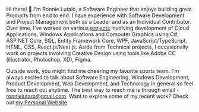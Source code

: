 Hi there! 👋 I'm Ronnie Lutalo, a Software Engineer that enjoys building great Products from end to end. I have experience with Software Development and Project Management both as a Leader and as an Individual Contributor. Over time, I've worked on various [projects](https://ronnielutalo.github.io/projects) involving development of Cloud Applications, Windows Applications and Computer Graphics using C#, ASP.NET Core, SQL, Entity Framework Core, WPF, JavaScript/TypeScript, HTML, CSS, React.js/Next.js. Aside from Technical projects, I occasionally work on projects involving Creative Design using tools like Adobe CC (illustrator, Photoshop, XD), Figma.

Outside work, you might find me cheering my favorite sports team. I'm always excited to talk about Software Engineering, Windows Development, Product Development, Web Development, and Technology in general so feel free to reach out anytime. The best way to reach me is through email - ronnielutaro@gmail.com. Want to explore some of my recent work? Check out [my Personal Website](https://ronnielutalo.github.io/)
